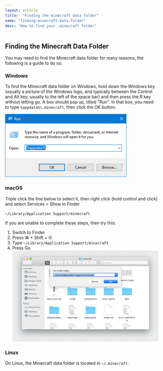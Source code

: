 ```yaml
---
layout: article
title:  "Finding the minecraft data folder"
name: "finding-minecraft-data-folder"
desc: "How to find your .minecraft folder"
---
```


## Finding the Minecraft Data Folder
You may need to find the Minecraft data folder for many reasons, the following is a guide to do so.

### Windows
To find the Minecraft data folder on Windows, hold down the Windows key (usually a picture of the Windows logo, and typically between the Control and Alt key, usually to the left of the space bar) and then press the R key without letting go. A box should pop up, titled "Run". In that box, you need to type `%appdata%\.minecraft`, then click the OK button.

![Screenshot of Win-R Menu](/static/images/help/finding-minecraft-data-folder/Windows.png) 

### macOS
Triple click the line below to select it, then right click (hold control and click) and select Services > Show in Finder

`~/Library/Application Support/minecraft`

If you are unable to complete these steps, then try this:

1. Switch to Finder
2. Press ⌘ + Shift + G
3. Type `~/Library/Application Support/minecraft`
4. Press Go  
![Screenshot of Finder Go menu](/static/images/help/finding-minecraft-data-folder/macOS.png)

### Linux
On Linux, the Minecraft data folder is located in `~/.minecraft`. 
